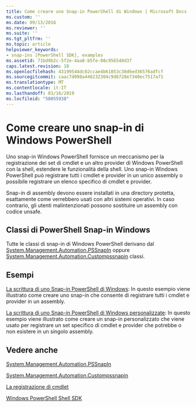 ```yaml
---
title: Come creare uno Snap-in PowerShell di Windows | Microsoft Docs
ms.custom: ''
ms.date: 09/13/2016
ms.reviewer: ''
ms.suite: ''
ms.tgt_pltfrm: ''
ms.topic: article
helpviewer_keywords:
- snap-ins [PowerShell SDK], examples
ms.assetid: 71bd9b2c-5f2e-4aa8-b5fe-08c956540d37
caps.latest.revision: 10
ms.openlocfilehash: 43199544dc02ccae4b61053c30d6ed36576adfcf
ms.sourcegitcommit: caac7d098a448232304c9d6728e7340ec7517a71
ms.translationtype: MT
ms.contentlocale: it-IT
ms.lasthandoff: 03/16/2019
ms.locfileid: "58055938"
---
```

# <a name="how-to-create-a-windows-powershell-snap-in"></a>Come creare uno snap-in di Windows PowerShell

Uno snap-in Windows PowerShell fornisce un meccanismo per la registrazione dei set di cmdlet e un altro provider di Windows PowerShell con la shell, estendere le funzionalità della shell. Uno snap-in Windows PowerShell può registrare tutti i cmdlet e provider in un unico assembly o possibile registrare un elenco specifico di cmdlet e provider.

Snap-in di assembly devono essere installati in una directory protetta, esattamente come verrebbero usati con altri sistemi operativi. In caso contrario, gli utenti malintenzionati possono sostituire un assembly con codice unsafe.

## <a name="windows-powershell-snap-in-classes"></a>Classi di PowerShell Snap-in Windows

Tutte le classi di snap-in di Windows PowerShell derivano dal [System.Management.Automation.PSSnapIn](/dotnet/api/System.Management.Automation.PSSnapIn) oppure [System.Management.Automation.Custompssnapin](/dotnet/api/System.Management.Automation.CustomPSSnapIn) classi.

## <a name="examples"></a>Esempi

[La scrittura di uno Snap-in PowerShell di Windows](./writing-a-windows-powershell-snap-in.md): In questo esempio viene illustrato come creare uno snap-in che consente di registrare tutti i cmdlet e provider in un assembly.

[La scrittura di uno Snap-in PowerShell di Windows personalizzate](./writing-a-custom-windows-powershell-snap-in.md): In questo esempio viene illustrato come creare un snap-in personalizzato che viene usato per registrare un set specifico di cmdlet e provider che potrebbe o non esistere in un singolo assembly.

## <a name="see-also"></a>Vedere anche

[System.Management.Automation.PSSnapIn](/dotnet/api/System.Management.Automation.PSSnapIn)

[System.Management.Automation.Custompssnapin](/dotnet/api/System.Management.Automation.CustomPSSnapIn)

[La registrazione di cmdlet](./registering-cmdlets.md)

[Windows PowerShell Shell SDK](../windows-powershell-reference.md)

